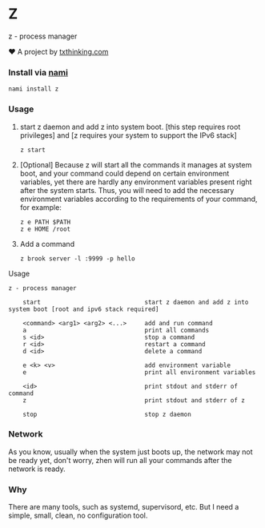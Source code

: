 # Z

z - process manager

❤️ A project by [txthinking.com](https://www.txthinking.com)

### Install via [nami](https://github.com/txthinking/nami)

```
nami install z
```

### Usage

1. start z daemon and add z into system boot. [this step requires root privileges] and [z requires your system to support the IPv6 stack]

    ```
    z start
    ```
1. [Optional] Because z will start all the commands it manages at system boot, and your command could depend on certain environment variables, yet there are hardly any environment variables present right after the system starts. Thus, you will need to add the necessary environment variables according to the requirements of your command, for example:
    ```
    z e PATH $PATH
    z e HOME /root
    ```
1. Add a command

    ```
    z brook server -l :9999 -p hello
    ```

Usage

```
z - process manager

    start                             start z daemon and add z into system boot [root and ipv6 stack required]

    <command> <arg1> <arg2> <...>     add and run command
    a                                 print all commands
    s <id>                            stop a command
    r <id>                            restart a command
    d <id>                            delete a command

    e <k> <v>                         add environment variable
    e                                 print all environment variables

    <id>                              print stdout and stderr of command
    z                                 print stdout and stderr of z

    stop                              stop z daemon
```

### Network

As you know, usually when the system just boots up, the network may not be ready yet, don't worry, zhen will run all your commands after the network is ready.

### Why

There are many tools, such as systemd, supervisord, etc.
But I need a simple, small, clean, no configuration tool.


